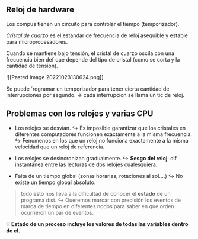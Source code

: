 ## Reloj de hardware

Los compus tienen un circuito para controlar el tiempo (temporizador). 

*Cristal de cuarzo* es el estandar de frecuencia de reloj asequible y estable para microprocesadores.

Cuando se mantiene bajo tensión, el cristal de cuarzo oscila con una frecuencia bien def que depende del tipo de cristal (como se corta y la cantidad de tension).

![[Pasted image 20221023130624.png]]

Se puede ´rogramar un temporizador para tener cierta cantidad de interrupciones por segundo.
-> cada interrupcion se llama un tic de reloj.

## Problemas con los relojes y varias CPU

- Los relojes se desvían.
↪ Es imposible garantizar que los cristales en diferentes computadores funcionen exactamente a la misma frecuencia.
↪ Fenomenos en los que un reloj no funciona exactamente a la misma velocidad que un reloj de referencia.

- Los relojes se desincronizan gradualmente.
↪ **Sesgo del reloj**: dif instantánea entre las lecturas de dos relojes cualesquiera.

- Falta de un tiempo global (zonas horarias, rotaciones al sol....)
↪ No existe un tiempo global absoluto.

> todo esto nos lleva a la dificultad de conocer el **estado** de un programa dist.
> ↪ Queremos marcar con precisión los eventos de marca de tiempo en diferentes nodos para saber en que orden ocurrieron un par de eventos.

💡 **Estado de un proceso incluye los valores de todas las variables dentro de el.**

